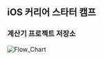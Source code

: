## iOS 커리어 스타터 캠프

### 계산기 프로젝트 저장소

![Flow_Chart](https://cdn.discordapp.com/attachments/856388606880645161/856827006695374848/unknown.png)
